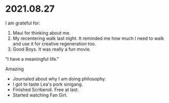 # 2021.08.27

I am grateful for:

1. Maui for thinking about me.
2. My recentering walk last night. It reminded me how much I need to walk and use it for creative regeneration too.
3. Good Boys. It was really a fun movie.

"I have a meaningful life."

Amazing

- Journaled about why I am doing philosophy.
- I got to taste Lea's pork sinigang.
- Finished Scribendi. Free at last.
- Started watching Fan Girl.

